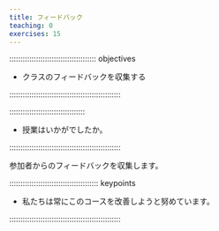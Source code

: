 ```yaml
---
title: フィードバック
teaching: 0
exercises: 15
---
```


::::::::::::::::::::::::::::::::::::::: objectives

- クラスのフィードバックを収集する

::::::::::::::::::::::::::::::::::::::::::::::::::

::::::::::::::::::::::::::::::::::

- 授業はいかがでしたか。

::::::::::::::::::::::::::::::::::::::::::::::::::

参加者からのフィードバックを収集します。

:::::::::::::::::::::::::::::::::::::::: keypoints

- 私たちは常にこのコースを改善しようと努めています。

::::::::::::::::::::::::::::::::::::::::::::::::::

